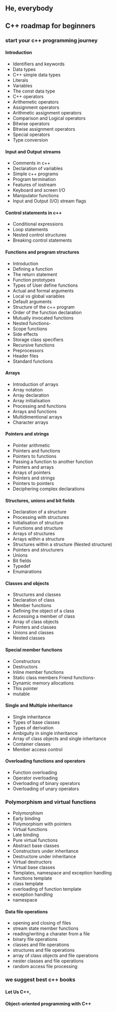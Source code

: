 ## He, everybody
## C++ roadmap for beginners

### start your c++ programming journey

#### Introduction
- Identifiers and keywords
- Data types
- C++ simple data types
- Literals
- Variables
- The const data type
- C++ operators 
- Arithemetic operators
- Assignment operators
- Arithmetic assignment operators
- Comparison and Logical operators
- Bitwise operators
- Bitwise assignment operators
- Special operators
- Type conversion

#### Input and Output streams

- Comments in c++
- Declaration of variables
- Simple c++ programs
- Program termination
- Features of iostream
- Keyboard and screen I/O
- Manipulator functions
- Input and Output (I/O) stream flags

#### Control statements in c++
- Conditional expressions
- Loop statements
- Nested control structures
- Breaking control statements

#### Functions and program structures
- Introduction
- Defining a function
- The return statement
- Function prototypes
- Types of User define functions
- Actual and formal arguments
- Local vs global variables
- Default arguments
- Structure of the c++ program
- Order of the function declaration
- Mutually invocated functions
- Nested functions- 
- Scope functions
- Side effects
- Storage class specifiers
- Recursive functions
- Preprocessors
- Header files
- Standard functions

#### Arrays
- Introduction of arrays
- Array notation
- Array declaration
- Array initialisation
- Processing and functions
- Arrays and functions
- Multidimentional arrays
- Character arrays

#### Pointers and strings
- Pointer arithmetic
- Pointers and functions
- Pointers to functions 
- Passing a function to another function
- Pointers and arrays
- Arrays of pointers
- Pointers and strings
- Pointers to pointers
- Deciphering complex declarations

#### Structures, unions and bit fields
- Declaration of a structure
- Processing with structures
- Initialisation of structure
- Functions and structure
- Arrays of structures
- Arrays within a structure
- Structures within a structure (Nested structure)
- Pointers and structurers
- Unions
- Bit fields
- Typedef
- Enumarations

#### Classes and objects
- Structures and classes
- Declaration of class
- Member functions
- Defining the object of a class
- Accessing a member of class
- Array of class objects
- Pointers and classes
- Unions and classes
- Nested classes

#### Special member functions
- Constructors
- Destructors
- Inline member functions
- Static class members
Friend functions- 
- Dynamic memory allocations
- This pointer
- mutable

#### Single and Multiple inheritance
- Single inheritance
- Types of base classes
- Types of derivation
- Ambiguity in single inheritance
- Array of class objects and single inheritance
- Container classes
- Member access control

#### Overloading functions and operators
- Function overloading
- Operator overloading
- Overloading of binary operators
- Overloading of unary operators

### Polymorphism and virtual functions
- Polymorphism
- Early binding
- Polymorphism with pointers
- Virtual functions
- Late binding
- Pure virtual functions
- Abstract base classes
- Constructors under inheritance
- Destructore under inheritance
- Virtual destructors
- Virtual base classes
- Templates, namespace and exception handling
- functions template
- class template
- overloading of function template
- exception handling
- namespace

#### Data file operations
- opening and closing of files
- stream state member functions
- reading/writing a charater from a file
- binary file operations
- classes and file operations
- structures and file operations
- array of class objects and file operations
- nester classes and file operations
- random access file processing

### we suggest best c++ books

#### Let Us C++,
#### Object-oriented programming with C++
